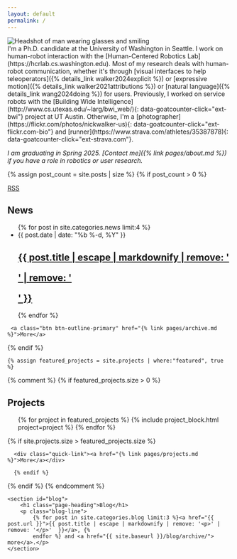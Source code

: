 ```yaml
---
layout: default
permalink: /
---
```


<div class="container">
<div class="home">

  <section class="bio overflow-auto">
  <img class="avatar"
       src="{{site.gravatar_url}}?s=360"
       srcset="{{site.gravatar_url}}?s=720 2x"
  alt="Headshot of man wearing glasses and smiling"/>

  <div markdown="1">
I'm a Ph.D. candidate at the University of Washington in Seattle. I work on human-robot interaction with the [Human-Centered Robotics Lab](https://hcrlab.cs.washington.edu). Most of my research deals with human-robot communication, whether it's through [visual interfaces to help teleoperators]({% details_link walker2024explicit %}) or [expressive motion]({% details_link walker2021attributions %}) or [natural language]({% details_link wang2024doing %}) for users.  Previously, I worked on service robots with the [Building Wide Intelligence](http://www.cs.utexas.edu/~larg/bwi_web/){: data-goatcounter-click="ext-bwi"} project at UT Austin. Otherwise, I'm a [photographer](https://flickr.com/photos/nickwalker-us){: data-goatcounter-click="ext-flickr.com-bio"} and [runner](https://www.strava.com/athletes/35387878){: data-goatcounter-click="ext-strava.com"}.
</div>

<p class="mt-4" markdown="1">

_I am graduating in Spring 2025. [Contact me]({% link pages/about.md %}) if you have a role in robotics or user research._

</p>


  </section>

{% assign post_count = site.posts | size %}
{% if post_count > 0 %}
  <section id="posts">
    <a class="rss-note" href="{{ '/feed.xml' | relative_url }}">RSS</a>
    <h1 class="page-heading">News</h1>
    <ul class="post-list">
        {% for post in site.categories.news limit:4 %}
      <li>
        <span class="post-meta">{{ post.date | date: "%b %-d, %Y" }}</span>
        <h2>
          <a class="post-link" href="{{ post.url }}">{{ post.title | escape | markdownify | remove: '<p>' | remove: '</p>' }}</a>
        </h2>
      </li>
      {% endfor %}
    </ul>

     <a class="btn btn-outline-primary" href="{% link pages/archive.md %}">More</a>


  </section>
    {% endif %}

    {% assign featured_projects = site.projects | where:"featured", true %}
{% comment %}
{% if featured_projects.size > 0 %}
  <section id="projects">
    <h1 class="page-heading">Projects</h1>
      <ul class="project-block-list">
      {% for project in featured_projects %}
        {% include project_block.html project=project %}
      {% endfor %}
    </ul>
      {% if site.projects.size > featured_projects.size %}

      <div class="quick-link"><a href="{% link pages/projects.md %}">More</a></div>

      {% endif %}
  </section>
    {% endif %}
  {% endcomment %}

    <section id="blog">
        <h1 class="page-heading">Blog</h1>
        <p class="blog-line">
            {% for post in site.categories.blog limit:3 %}<a href="{{ post.url }}">{{ post.title | escape | markdownify | remove: '<p>' | remove: '</p>'  }}</a>, {%
            endfor %} and <a href="{{ site.baseurl }}/blog/archive/"> more</a>.</p>
    </section>

</div>
</div>

<script type="application/ld+json">
{
  "@context": "https://schema.org",
  "@type": "WebPage",
  "name": "Homepage",
  "mainEntity": {
    "@type": "Person",
    "@id": "{{site.url}}{% link pages/about.md %}",
    "name": "Nick Walker",
"sameAs": [
"https://scholar.google.com/citations?user={{ site.google_scholar_id }}",
"https://dblp.org/pid/{{ site.dblp_id }}"
]
},

"isPartOf": {
"@type": "WebSite",
"name": "Nick Walker",
"url": "{{site.url}}"
}
}
</script>